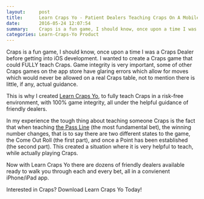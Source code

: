 ```yaml
---
layout:     post
title:      Learn Craps Yo - Patient Dealers Teaching Craps On A Mobile App
date:       2016-05-24 12:07:54
summary:    Craps is a fun game, I should know, once upon a time I was a Craps Dealer before getting into iOS development. I wanted to create a Craps game that could FULLY teach Craps. 
categories: Learn-Craps-Yo Product
---
```


Craps is a fun game, I should know, once upon a time I was a Craps Dealer before getting into iOS development. I wanted to create a Craps game that could FULLY teach Craps. Game integrity is very important, some of other Craps games on the app store have glaring errors which allow for moves which would never be allowed on a real Craps table, not to mention there is little, if any, actual guidance. 

This is why I created [Learn Craps Yo](http://learncrapsyo.com), to fully teach Craps in a risk-free environment, with 100% game integrity, all under the helpful guidance of friendly dealers.

In my experience the tough thing about teaching someone Craps is the fact that when teaching [the Pass Line](http://learncrapsyo.com/how-do-i-play-craps/passline-bet) (the most fundamental bet), the winning number changes, that is to say there are two different states to the game, the Come Out Roll (the first part), and once a Point has been established (the second part). This created a situation where it is very helpful to teach, while actually playing Craps. 

Now with Learn Craps Yo there are dozens of friendly dealers available ready to walk you through each and every bet, all in a convienent iPhone/iPad app.

Interested in Craps? Download Learn Craps Yo Today!

<a href="https://geo.itunes.apple.com/us/app/learn-craps-yo/id943996740?mt=8" style="display:inline-block;overflow:hidden;background:url(http://linkmaker.itunes.apple.com/images/badges/en-us/badge_appstore-lrg.svg) no-repeat;width:165px;height:40px;"></a>


